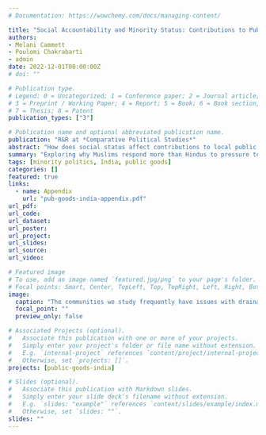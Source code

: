 ```yaml
---
# Documentation: https://wowchemy.com/docs/managing-content/

title: "Social Accountability and Minority Status: Contributions to Public Goods by Hindus and Muslims in Delhi Slums"
authors:
- Melani Cammett
- Poulomi Chakrabarti
- admin
date: 2022-12-01T00:00:00Z
# doi: ""

# Publication type.
# Legend: 0 = Uncategorized; 1 = Conference paper; 2 = Journal article;
# 3 = Preprint / Working Paper; 4 = Report; 5 = Book; 6 = Book section;
# 7 = Thesis; 8 = Patent
publication_types: ["3"]

# Publication name and optional abbreviated publication name.
publication: "R&R at *Comparative Political Studies*"
abstract: "How does social status affect contributions to local public goods? Based on an original survey experiment and qualitative research in slums in Delhi, we examine how persecuted minorities respond to social accountability aimed at promoting cooperation around community sanitation. While mainstream theories of diversity and public goods provision would predict greater willingness to cooperate in majority Hindu and Muslim neighborhoods, we find that mechanisms of social accountability are more effective among Muslims across the board, a group that routinely faces discrimination and violence in India. We propose that this reflects defensive cooperation, or a set of coping strategies in a hostile sociopolitical environment. Muslims with stronger ingroup ties, who are more likely to have developed the social technologies required to promote cooperative behavior, largely drive the effects. Our findings point to a new mechanism that helps to enforce social norms and, hence, public goods provision---the role of *minority status*."
summary: "Exploring why Muslims respond more than Hindus to pressure to contribute to public goods in slums in Delhi, India in a survey experiment from 2018."
tags: [minority politics, India, public goods]
categories: []
featured: true
links:
  - name: Appendix
    url: "pub-goods-india-appendix.pdf"
url_pdf:
url_code:
url_dataset:
url_poster:
url_project:
url_slides:
url_source:
url_video:

# Featured image
# To use, add an image named `featured.jpg/png` to your page's folder. 
# Focal points: Smart, Center, TopLeft, Top, TopRight, Left, Right, BottomLeft, Bottom, BottomRight.
image:
  caption: "The communities we study frequently have issues with drainage, as seen in these photos."
  focal_point: ""
  preview_only: false

# Associated Projects (optional).
#   Associate this publication with one or more of your projects.
#   Simply enter your project's folder or file name without extension.
#   E.g. `internal-project` references `content/project/internal-project/index.md`.
#   Otherwise, set `projects: []`.
projects: [public-goods-india]

# Slides (optional).
#   Associate this publication with Markdown slides.
#   Simply enter your slide deck's filename without extension.
#   E.g. `slides: "example"` references `content/slides/example/index.md`.
#   Otherwise, set `slides: ""`.
slides: ""
---
```

